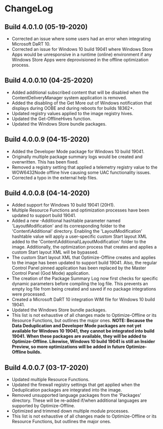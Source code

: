 # ChangeLog #

## Build 4.0.1.0 (05-19-2020) ##

- Corrected an issue where some users had an error when integrating Microsoft DaRT 10.
- Corrected an issue for Windows 10 build 19041 where Windows Store Apps would be unresponsive in a runtime (online) environment if any Windows Store Apps were deprovisioned in the offline optimization process.

## Build 4.0.0.10 (04-25-2020) ##

- Added additional subscribed content that will be disabled when the ContentDeliveryManager system application is removed.
- Added the disabling of the Get More out of Windows notification that displays during OOBE and during reboots for builds 18362+.
- Updated registry values applied to the image registry hives.
- Updated the Get-OfflineHives function.
- Updated the Windows Store bundle packages.

## Build 4.0.0.9 (04-15-2020) ##

- Added the Developer Mode package for Windows 10 build 19041.
- Originally multiple package summary logs would be created and overwritten. This has been fixed.
- Removed a registry setting that applied a telemetry registry value to the WOW6432Node offline hive causing some UAC functionality issues.
- Corrected a typo in the external help files.

## Build 4.0.0.8 (04-14-2020) ##

- Added support for Windows 10 build 19041 (20H1).
- Multiple Resource Functions and optimization processes have been updated to support build 19041.
- Added a new -Additional hashtable parameter named 'LayoutModification' and its corresponding folder to the 'Content\Additional' directory. Enabling the 'LayoutModification' hashtable value will apply a user-specific custom Start layout XML added to the 'Content\Additional\LayoutModification' folder to the image. Additionally, the optimization process that creates and applies a custom Start layout XML will be bypassed.
- The custom Start layout XML that Optimize-Offline creates and applies to the image has been updated to support build 19041. Also, the regular Control Panel pinned application has been replaced by the Master Control Panel (God Mode) application.
- The creation of the Package Summary Log now first checks for specific dynamic parameters before compiling the log file. This prevents an empty log file from being created and saved if no package integrations were processed.
- Created a Microsoft DaRT 10 integration WIM file for Windows 10 build 19041.
- Updated the Windows Store bundle packages.
- This list is not exhaustive of all changes made to Optimize-Offline or its Resource Functions, but outlines the major ones.
**NOTE: Because the Data Deduplication and Developer Mode packages are not yet available for Windows 10 19041, they cannot be integrated into build 19041. When these packages are available, they will be added to Optimize-Offline. Likewise, Windows 10 build 19041 is still an Insider Preview, so more optimizations will be added in future Optimize-Offline builds.**

## Build 4.0.0.7 (03-17-2020) ##

- Updated multiple Resource Functions.
- Updated the firewall registry settings that get applied when the Deduplication packages are integrated into the image.
- Removed unsupported language packages from the 'Packages' directory. These will be re-added if/when additional languages are supported by Optimize-Offline.
- Optimized and trimmed down multiple module processes.
- This list is not exhaustive of all changes made to Optimize-Offline or its Resource Functions, but outlines the major ones.
